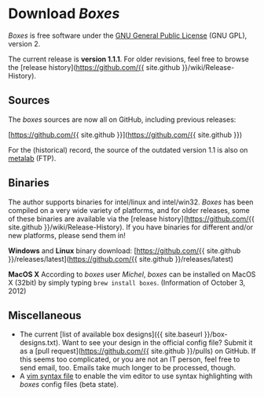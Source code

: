 # Download *Boxes*

*Boxes* is free software under the <A TARGET="_blank" HREF="http://www.gnu.org/licenses/gpl-2.0.html#TOC1">GNU General Public License</A> (GNU GPL), version 2.

The current release is **version 1.1.1**. For older revisions, feel free to browse the [release history](https://github.com/{{ site.github }}/wiki/Release-History).


## Sources

The *boxes* sources are now all on GitHub, including previous releases:

[https://github.com/{{ site.github }}](https://github.com/{{ site.github }})

For the (historical) record, the source of the outdated version 1.1 is also on [metalab](ftp://metalab.unc.edu/pub/Linux/utils/text/boxes-1.1.src.tar.gz) (FTP).


## Binaries

The author supports binaries for intel/linux and intel/win32. *Boxes* has been compiled on a very wide variety of platforms, and for older releases, some of these binaries are available via the [release history](https://github.com/{{ site.github }}/wiki/Release-History). If you have binaries for different and/or new platforms, please send them in!

**Windows** and **Linux** binary download:
[https://github.com/{{ site.github }}/releases/latest](https://github.com/{{ site.github }}/releases/latest)

**MacOS X**
According to *boxes* user *Michel*, *boxes* can be installed on MacOS X (32bit) by simply typing `brew install boxes`. (Information of October 3, 2012) 


## Miscellaneous

  - The current [list of available box designs]({{ site.baseurl }}/box-designs.txt).
    Want to see your design in the official config file? Submit it as a [pull request](https://github.com/{{ site.github }}/pulls) on GitHub. If this seems too complicated, or you are not an IT person, feel free to send email, too. Emails take much longer to be processed, though.
  - A <A HREF="https://github.com/{{ site.github }}/issues/4" target="_blank">vim syntax
    file</A> to enable the vim editor to use syntax highlighting with *boxes* config files (beta state).
